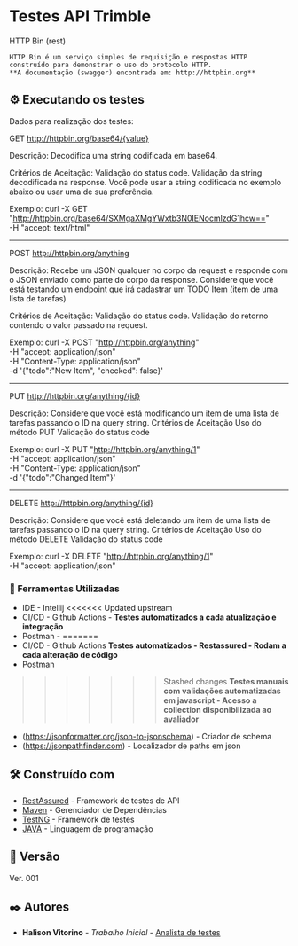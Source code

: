 # Testes API Trimble

HTTP Bin (rest)

    HTTP Bin é um serviço simples de requisição e respostas HTTP construído para demonstrar o uso do protocolo HTTP.
    **A documentação (swagger) encontrada em: http://httpbin.org**


## ⚙️ Executando os testes

Dados para realização dos testes: 

GET http://httpbin.org/base64/{value}

Descrição:
    Decodifica uma string codificada em base64.

Critérios de Aceitação:
    Validação do status code.
    Validação da string decodificada na response.
    Você pode usar a string codificada no exemplo abaixo ou usar uma de sua preferência.

Exemplo:
curl -X GET "http://httpbin.org/base64/SXMgaXMgYWxtb3N0IENocmlzdG1hcw==" \
-H "accept: text/html"

--------------------------------------------------------------------------------------------------------------

POST http://httpbin.org/anything

Descrição:
    Recebe um JSON qualquer no corpo da request e responde com o JSON enviado como parte do corpo da response.
    Considere que você está testando um endpoint que irá cadastrar um TODO Item (item de uma lista de tarefas)

Critérios de Aceitação:
    Validação do status code.
    Validação do retorno contendo o valor passado na request.

Exemplo:
curl -X POST "http://httpbin.org/anything" \
-H "accept: application/json" \
-H "Content-Type: application/json" \
-d '{"todo":"New Item", "checked": false}'

--------------------------------------------------------------------------------------------------------------

PUT http://httpbin.org/anything/{id}

Descrição:
    Considere que você está modificando um item de uma lista de tarefas passando o ID na query string.
    Critérios de Aceitação
    Uso do método PUT
    Validação do status code

Exemplo:
curl -X PUT "http://httpbin.org/anything/1" \
-H "accept: application/json" \
-H "Content-Type: application/json" \
-d '{"todo":"Changed Item"}'

--------------------------------------------------------------------------------------------------------------

DELETE http://httpbin.org/anything/{id}

Descrição:
    Considere que você está deletando um item de uma lista de tarefas passando o ID na query string.
    Critérios de Aceitação
    Uso do método DELETE
    Validação do status code

Exemplo:
curl -X DELETE "http://httpbin.org/anything/1" \
-H "accept: application/json"


### 🔩 Ferramentas Utilizadas

* IDE - Intellij
<<<<<<< Updated upstream
* CI/CD - Github Actions - 
    **Testes automatizados a cada atualização e integração**
* Postman - 
=======
* CI/CD - Github Actions
    **Testes automatizados - Restassured - Rodam a cada alteração de código**
* Postman
>>>>>>> Stashed changes
    **Testes manuais com validações automatizadas em javascript - Acesso a collection disponibilizada ao avaliador**
* (https://jsonformatter.org/json-to-jsonschema) - Criador de schema
* (https://jsonpathfinder.com) - Localizador de paths em json


## 🛠️ Construído com

* [RestAssured](https://rest-assured.io) - Framework de testes de API
* [Maven](https://maven.apache.org/) - Gerenciador de Dependências
* [TestNG](https://testng.org/doc/) - Framework de testes
* [JAVA](https://www.java.com/pt-BR/) - Linguagem de programação

## 📌 Versão

Ver. 001

## ✒️ Autores

* **Halison Vitorino** - *Trabalho Inicial* - [Analista de testes](https://github.com/halisonvitorino)

